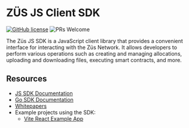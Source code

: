 # ZÜS JS Client SDK

[![GitHub license](https://img.shields.io/badge/License-MIT-blue.svg)](./LICENSE) ![PRs Welcome](https://img.shields.io/badge/PRs-welcome-brightgreen.svg)

The Züs JS SDK is a JavaScript client library that provides a convenient interface for interacting with the Züs Network. It allows developers to perform various operations such as creating and managing allocations, uploading and downloading files, executing smart contracts, and more.

## Resources

- [JS SDK Documentation](https://0chain.github.io/js-sdk/)
- [Go SDK Documentation](https://docs.zus.network/zus-docs/sdks/go-sdk)
- [Whitepapers](https://zus.network/whitepapers/?v=1)
- Example projects using the SDK:
  - [Vite React Example App](https://github.com/0chain/js-sdk/tree/main/examples/vite-react)
<!--
## Configure package and its deployment on NPM
- Replace all instances of `your-package-name` with your package name
- Replace all instances of `your-org` with your GitHub org name / your username
- Required Settings in Github Repo Settings:
  - Enable Permission: Allow GitHub Actions to create and approve pull requests: https://github.com/changesets/changesets/discussions/1090
  - Add `NPM_TOKEN` to your Repo Actions Secrets.

## Deploy Docusaurus on GitHub pages
- Set GitHub Pages source to "GitHub Actions"
  - Go to Settings -> Pages section -> Build and deployment -> Source: GitHub Actions

## Issues
- Is `changeset` unable to publish? 
  - https://github.com/changesets/action/issues/98#issuecomment-2546826646
-->

